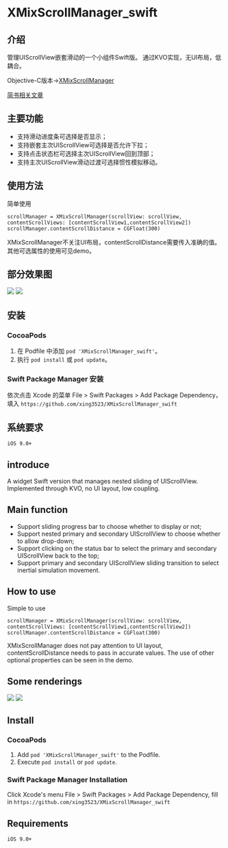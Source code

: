 # XMixScrollManager_swift

## 介绍
管理UIScrollView嵌套滑动的一个小组件Swift版。
通过KVO实现，无UI布局，低耦合。

Objective-C版本->[XMixScrollManager](https://github.com/xing3523/XMixScrollManager)

[简书相关文章](https://www.jianshu.com/p/146e42ec7dc8)
## 主要功能
- 支持滑动进度条可选择是否显示；
- 支持嵌套主次UIScrollView可选择是否允许下拉；
- 支持点击状态栏可选择主次UIScrollView回到顶部；
- 支持主次UIScrollView滑动过渡可选择惯性模拟移动。


## 使用方法
简单使用
``` 
scrollManager = XMixScrollManager(scrollView: scrollView, contentScrollViews: [contentScrollView1,contentScrollView2])
scrollManager.contentScrollDistance = CGFloat(300)
```

XMixScrollManager不关注UI布局，contentScrollDistance需要传入准确的值。
其他可选属性的使用可见demo。

## 部分效果图
![](https://github.com/xing3523/XMixScrollManager/raw/master/Images/效果图1.gif)
![](https://github.com/xing3523/XMixScrollManager/raw/master/Images/效果图2.gif)
## 安装

### CocoaPods

1. 在 Podfile 中添加 `pod 'XMixScrollManager_swift'`。
2. 执行 `pod install` 或 `pod update`。

### Swift Package Manager 安装
依次点击 Xcode 的菜单 File > Swift Packages > Add Package Dependency，填入 `https://github.com/xing3523/XMixScrollManager_swift`

## 系统要求
`iOS 9.0+`


## introduce
A widget Swift version that manages nested sliding of UIScrollView.
Implemented through KVO, no UI layout, low coupling.

## Main function
- Support sliding progress bar to choose whether to display or not;
- Support nested primary and secondary UIScrollView to choose whether to allow drop-down;
- Support clicking on the status bar to select the primary and secondary UIScrollView back to the top;
- Support primary and secondary UIScrollView sliding transition to select inertial simulation movement.


## How to use
Simple to use
``` 
scrollManager = XMixScrollManager(scrollView: scrollView, contentScrollViews: [contentScrollView1,contentScrollView2])
scrollManager.contentScrollDistance = CGFloat(300)
```

XMixScrollManager does not pay attention to UI layout, contentScrollDistance needs to pass in accurate values.
The use of other optional properties can be seen in the demo.

## Some renderings
![](https://github.com/xing3523/XMixScrollManager/raw/master/Images/效果图1.gif)
![](https://github.com/xing3523/XMixScrollManager/raw/master/Images/效果图2.gif)
## Install

### CocoaPods

1. Add `pod 'XMixScrollManager_swift'` to the Podfile.
2. Execute `pod install` or `pod update`.

### Swift Package Manager Installation
Click Xcode's menu File > Swift Packages > Add Package Dependency, fill in `https://github.com/xing3523/XMixScrollManager_swift`

## Requirements
`iOS 9.0+`
